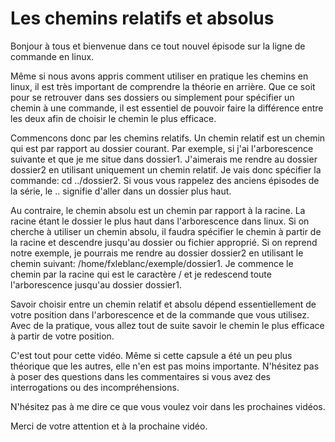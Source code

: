 # Les chemins relatifs et absolus

Bonjour à tous et bienvenue dans ce tout nouvel épisode sur la ligne de commande
en linux.

Même si nous avons appris comment utiliser en pratique les chemins en linux, il est très important de comprendre la théorie en arrière. Que ce soit
pour se retrouver dans ses dossiers ou simplement pour spécifier un chemin à
une commande, il est essentiel de pouvoir faire la différence entre les deux afin
de choisir le chemin le plus efficace.

Commencons donc par les chemins relatifs. Un chemin relatif est un chemin qui est
par rapport au dossier courant. Par exemple, si j'ai l'arborescence suivante et que je me situe dans dossier1. J'aimerais me rendre au dossier dossier2 en utilisant uniquement un chemin relatif. Je vais donc spécifier la commande: cd ../dossier2. Si vous vous rappelez des anciens épisodes de la série, le .. signifie d'aller dans un dossier plus haut.

Au contraire, le chemin absolu est un chemin par rapport à la racine. La racine étant
le dossier le plus haut dans l'arborescence dans linux. Si on cherche à utiliser un
chemin absolu, il faudra spécifier le chemin à partir de la racine et descendre jusqu'au dossier ou fichier approprié. Si on reprend notre exemple, je pourrais me
rendre au dossier dossier2 en utilisant le chemin suivant: /home/fxleblanc/exemple/dossier1. Je commence le chemin par la racine qui est le caractère / et je redescend toute l'arborescence jusqu'au dossier dossier1.

Savoir choisir entre un chemin relatif et absolu dépend essentiellement de votre position dans l'arborescence et de la commande que vous utilisez. Avec de la pratique,
vous allez tout de suite savoir le chemin le plus efficace à partir de votre position.

C'est tout pour cette vidéo. Même si cette capsule a été un peu plus théorique que
les autres, elle n'en est pas moins importante. N'hésitez pas à poser des questions dans les commentaires si vous avez des interrogations ou des incompréhensions.

N'hésitez pas à me dire ce que vous voulez voir dans les prochaines vidéos.

Merci de votre attention et à la prochaine vidéo.
